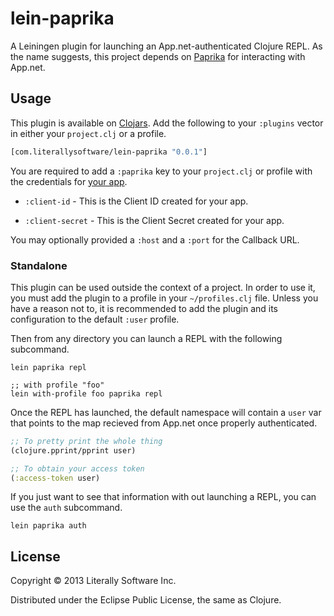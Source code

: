 # lein-paprika

A Leiningen plugin for launching an App.net-authenticated Clojure REPL. As the name suggests, this project depends on [Paprika](https://github.com/literally/paprika) for interacting with App.net.

## Usage

This plugin is available on [Clojars](https://clojars.org/com.literallysoftware/lein-paprika). Add the following to your `:plugins` vector in either your `project.clj` or a profile.

```clojure
[com.literallysoftware/lein-paprika "0.0.1"]
```

You are required to add a `:paprika` key to your `project.clj` or profile with the credentials for [your app](https://account.app.net/developer/apps/).

* `:client-id` - This is the Client ID created for your app.

* `:client-secret` - This is the Client Secret created for your app.

You may optionally provided a `:host` and a `:port` for the Callback URL.

### Standalone

This plugin can be used outside the context of a project. In order to use it, you must add the plugin to a profile in your `~/profiles.clj` file. Unless you have a reason not to, it is recommended to add the plugin and its configuration to the default `:user` profile.

Then from any directory you can launch a REPL with the following subcommand.

```
lein paprika repl

;; with profile "foo"
lein with-profile foo paprika repl
```

Once the REPL has launched, the default namespace will contain a `user` var that points to the map recieved from App.net once properly authenticated.

```clojure
;; To pretty print the whole thing
(clojure.pprint/pprint user)

;; To obtain your access token
(:access-token user)
```

If you just want to see that information with out launching a REPL, you can use the `auth` subcommand.

```
lein paprika auth
```

## License

Copyright © 2013 Literally Software Inc.

Distributed under the Eclipse Public License, the same as Clojure.
